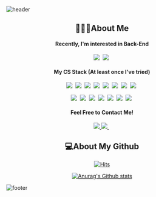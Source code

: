 ![header](https://capsule-render.vercel.app/api?type=wave&color=fab9db&height=225&section=header&desc=🌸My%20name%20is%20Dayeon%20Choi🌸&fontColor=ffffff&descSize=30&descAlignY=30&animation=twinkling)  

<h2 align="center">🙋🏻‍♀️About Me</h2>
<h4 align="center"> Recently, I'm interested in Back-End </h4>
<p align="center"> 
<img src="https://img.shields.io/badge/Spring-6DB33F?style=flat-square&logo=Spring&logoColor=white"/></a>&nbsp
<img src="https://img.shields.io/badge/Node.js-339933?style=flat-square&logo=Node.js&logoColor=white"/></a>&nbsp
</p>

<h4 align="center">My CS Stack (At least once I've tried) </h4> 
<p align="center"> 
<img src="https://img.shields.io/badge/HTML-E34F26?style=flat-square&logo=HTML5&logoColor=white"/></a>&nbsp
<img src="https://img.shields.io/badge/JavaScript-ffcb1e?style=flat-square&logo=JavaScript&logoColor=white"/></a>&nbsp  
<img src="https://img.shields.io/badge/Node.js-339933?style=flat-square&logo=Node.js&logoColor=white"/></a>&nbsp
<img src="https://img.shields.io/badge/Java-007396?style=flat-square&logo=Java&logoColor=white"/></a>&nbsp
<img src="https://img.shields.io/badge/C-A8B9CC?style=flat-square&logo=C&logoColor=white"/></a>&nbsp
<img src="https://img.shields.io/badge/C++-00599C?style=flat-square&logo=C%2B%2B&logoColor=white"/></a>&nbsp
<img src="https://img.shields.io/badge/Python-3776AB?style=flat-square&logo=Python&logoColor=white"/></a>&nbsp
<img src="https://img.shields.io/badge/CSS-1572B6?style=flat-square&logo=CSS3&logoColor=white"/></a>&nbsp

</p>
<p align="center">
<img src="https://img.shields.io/badge/Git-F05032?style=flat-square&logo=Git&logoColor=white"/></a>&nbsp
<img src="https://img.shields.io/badge/Linux-FCC624?style=flat-square&logo=Linux&logoColor=white"/></a>&nbsp
<img src="https://img.shields.io/badge/Android Studio-3DDC84?style=flat-square&logo=Android&logoColor=white"/></a>&nbsp
<img src="https://img.shields.io/badge/React-61DAFB?style=flat-square&logo=React&logoColor=white"/></a>&nbsp
<img src="https://img.shields.io/badge/MySQL-4479A1?style=flat-square&logo=MySQL&logoColor=white"/></a>&nbsp
<img src="https://img.shields.io/badge/Unity-000000?style=flat-square&logo=Unity&logoColor=white"/></a>&nbsp
<img src="https://img.shields.io/badge/GitHub-181717?style=flat-square&logo=GitHub&logoColor=white"/></a>&nbsp 
</p>  

<h4 align="center">Feel Free to Contact Me! </h4> 
<p align="center">  
<a href="https://mail.google.com/mail/?view=cm&amp;fs=1&amp;to=dayeon2438@gmail.com">
<img src="https://img.shields.io/badge/Gmail-EA4335?style=flat-square&logo=Gmail&logoColor=white"/>     
<a href="https://bubblebubble.tistory.com/">
<img src="https://img.shields.io/badge/Blog-e463a3?style=flat-square&logo=Micro.blog&logoColor=white"/>    
</a>&nbsp
</p>

<h2 align="center"> 💻About My Github </h2> 

            
<div align="center"> 
  
  
  [![Hits](https://hits.seeyoufarm.com/api/count/incr/badge.svg?url=https%3A%2F%2Fgithub.com%2Fdayeondayeon&count_bg=%23FFBADC&title_bg=%23FF69B4&icon=github.svg&icon_color=%23FFFFFF&title=Today%27s+Hit%21&edge_flat=true)](https://hits.seeyoufarm.com) 
             

[![Anurag's Github stats](https://github-readme-stats.vercel.app/api?username=dayeondayeon&count_private=true&show_icons=true&title_color=e463a3&icon_color=ff69b4)](https://github.com/anuraghazra/github-readme-stats) 
            
</div>
  


![footer](https://capsule-render.vercel.app/api?type=wave&color=fda5d1&height=225&section=footer&reversal=true)
